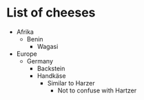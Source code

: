 <!-- .slide: class="content" -->
# List of cheeses
- Afrika
    - Benin
        - Wagasi
- Europe
    - Germany
        - Backstein
        - Handkäse
            - Similar to Harzer
                - Not to confuse with Hartzer